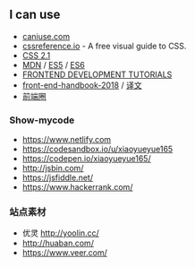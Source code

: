 ## I can use

-  [caniuse.com](http://caniuse.com/)
- [cssreference.io](https://cssreference.io/) - A free visual guide to CSS.
- [CSS 2.1](http://www.ayqy.net/doc/css2-1/cover.html)
- [MDN](https://developer.mozilla.org/zh-CN/) /  [ES5](https://yanhaijing.com/es5/#about) / [ES6](http://es6.ruanyifeng.com/)
- [FRONTEND DEVELOPMENT TUTORIALS](https://flaviocopes.com/)
- [front-end-handbook-2018](https://github.com/FrontendMasters/front-end-handbook-2018) / [译文](https://github.com/xitu/front-end-handbook-2018)
- [前端圈](https://fequan.com/)

### Show-mycode

- https://www.netlify.com
- https://codesandbox.io/u/xiaoyueyue165
- https://codepen.io/xiaoyueyue165/
- http://jsbin.com/
- https://jsfiddle.net/
- https://www.hackerrank.com/

### 站点素材

- 优灵 http://yoolin.cc/
- http://huaban.com/
- https://www.veer.com/